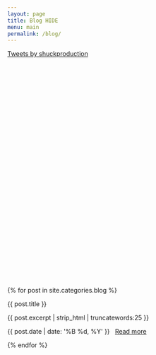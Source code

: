 ```yaml
---
layout: page
title: Blog HIDE
menu: main
permalink: /blog/
---
```


<div class="grid-container">

<div class="grid-30 mobile-grid-100" style="height:520px;">
<a class="twitter-timeline" data-width="300" data-height="500" data-theme="light" data-link-color="#2B7BB9" href="https://twitter.com/shuckproduction">Tweets by shuckproduction</a> <script async src="//platform.twitter.com/widgets.js" charset="utf-8"></script>
</div>


{% for post in site.categories.blog %}

<div class="grid-30 mobile-grid-100">
  <div class="attop">
      <div class="panel-heading">{{ post.title }}</div>
    <p>{{ post.excerpt | strip_html | truncatewords:25 }}</p>
    </div>
    <div class="atbottom"><a class="panel-date">{{ post.date | date: '%B %d, %Y' }} &nbsp; </a><a href="{{ post.url }}" class="btn btn-default">Read more</a><br></div>
    </div>
  
{% endfor %}

</div>